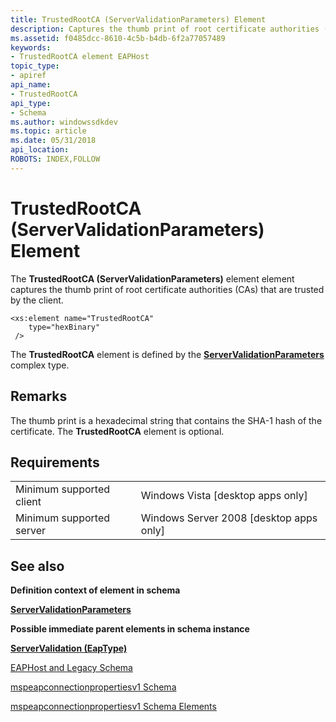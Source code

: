 ```yaml
---
title: TrustedRootCA (ServerValidationParameters) Element
description: Captures the thumb print of root certificate authorities (CAs) that are trusted by the client.
ms.assetid: f0485dcc-8610-4c5b-b4db-6f2a77057489
keywords:
- TrustedRootCA element EAPHost
topic_type:
- apiref
api_name:
- TrustedRootCA
api_type:
- Schema
ms.author: windowssdkdev
ms.topic: article
ms.date: 05/31/2018
api_location: 
ROBOTS: INDEX,FOLLOW
---
```


# TrustedRootCA (ServerValidationParameters) Element

The **TrustedRootCA (ServerValidationParameters)** element element captures the thumb print of root certificate authorities (CAs) that are trusted by the client.

``` syntax
<xs:element name="TrustedRootCA"
    type="hexBinary"
 />
```

The **TrustedRootCA** element is defined by the [**ServerValidationParameters**](mspeapconnectionpropertiesv1schema-servervalidationparameters-complextype.md) complex type.

## Remarks

The thumb print is a hexadecimal string that contains the SHA-1 hash of the certificate. The **TrustedRootCA** element is optional.

## Requirements



|                                     |                                                      |
|-------------------------------------|------------------------------------------------------|
| Minimum supported client<br/> | Windows Vista \[desktop apps only\]<br/>       |
| Minimum supported server<br/> | Windows Server 2008 \[desktop apps only\]<br/> |



## See also

<dl> <dt>

**Definition context of element in schema**
</dt> <dt>

[**ServerValidationParameters**](mspeapconnectionpropertiesv1schema-servervalidationparameters-complextype.md)
</dt> <dt>

**Possible immediate parent elements in schema instance**
</dt> <dt>

[**ServerValidation (EapType)**](mspeapconnectionpropertiesv1schema-servervalidation-eaptype-element.md)
</dt> <dt>


</dt> <dt>

[EAPHost and Legacy Schema](eaphost-schemas.md)
</dt> <dt>

[mspeapconnectionpropertiesv1 Schema](mspeapconnectionpropertiesv1schema-schema.md)
</dt> <dt>

[mspeapconnectionpropertiesv1 Schema Elements](mspeapconnectionpropertiesv1schema-elements.md)
</dt> </dl>

 

 





